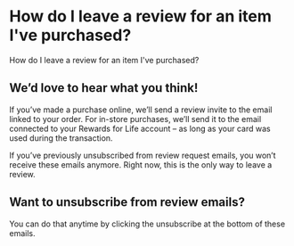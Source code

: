 # How do I leave a review for an item I've purchased?

How do I leave a review for an item I've purchased?
## We’d love to hear what you think!
If you’ve made a purchase online, we’ll send a review invite to the email linked to your order. For in-store purchases, we’ll send it to the email connected to your Rewards for Life account – as long as your card was used during the transaction.

If you’ve previously unsubscribed from review request emails, you won’t receive these emails anymore. Right now, this is the only way to leave a review.
## Want to unsubscribe from review emails?
You can do that anytime by clicking the unsubscribe at the bottom of these emails.
